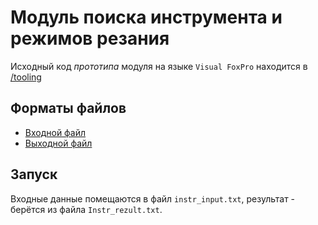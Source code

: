 # Модуль поиска инструмента и режимов резания

Исходный код *прототипа*
модуля
на языке `Visual FoxPro`
находится в
[/tooling](../../tooling/)

## Форматы файлов
- [Входной файл](in.md)
- [Выходной файл](out.md)

## Запуск

Входные данные помещаются в файл `instr_input.txt`,
результат - берётся из файла `Instr_rezult.txt`.
